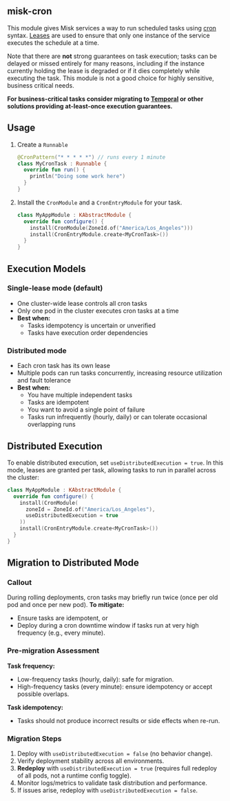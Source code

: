## misk-cron
This module gives Misk services a way to run scheduled tasks using [cron](https://en.wikipedia.org/wiki/Cron) syntax. [Leases](https://github.com/cashapp/wisp/tree/main/wisp-lease) are used to ensure that only one instance of the service executes the schedule at a time.

Note that there are **not** strong guarantees on task execution; tasks can be delayed or missed entirely for many reasons, including if the instance currently holding the lease is degraded or if it dies completely while executing the task. This module is not a good choice for highly sensitive, business critical needs.

**For business-critical tasks consider migrating to [Temporal](https://temporal.io/) or other solutions providing at-least-once execution guarantees.**

## Usage
1. Create a `Runnable`
    ```kotlin
    @CronPattern("* * * * *") // runs every 1 minute
    class MyCronTask : Runnable {
      override fun run() {
        println("Doing some work here")
      }
    }
    ```
2. Install the `CronModule` and a `CronEntryModule` for your task.
    ```kotlin
    class MyAppModule : KAbstractModule {
      override fun configure() {
        install(CronModule(ZoneId.of("America/Los_Angeles")))
        install(CronEntryModule.create<MyCronTask>())
      }
    }
    ```

## Execution Models

### Single-lease mode (default)
- One cluster-wide lease controls all cron tasks
- Only one pod in the cluster executes cron tasks at a time
- **Best when:**
   - Tasks idempotency is uncertain or unverified
   - Tasks have execution order dependencies

### Distributed mode
- Each cron task has its own lease
- Multiple pods can run tasks concurrently, increasing resource utilization and fault tolerance
- **Best when:**
   - You have multiple independent tasks
   - Tasks are idempotent
   - You want to avoid a single point of failure
   - Tasks run infrequently (hourly, daily) or can tolerate occasional overlapping runs

## Distributed Execution

To enable distributed execution, set `useDistributedExecution = true`. In this mode, leases are granted per task, allowing tasks to run in parallel across the cluster:

```kotlin
class MyAppModule : KAbstractModule {
  override fun configure() {
    install(CronModule(
      zoneId = ZoneId.of("America/Los_Angeles"),
      useDistributedExecution = true
    ))
    install(CronEntryModule.create<MyCronTask>())
  }
}
```

## Migration to Distributed Mode

### Callout
During rolling deployments, cron tasks may briefly run twice (once per old pod and once per new pod).
**To mitigate:**
- Ensure tasks are idempotent, or
- Deploy during a cron downtime window if tasks run at very high frequency (e.g., every minute).

### Pre-migration Assessment
**Task frequency:**
- Low-frequency tasks (hourly, daily): safe for migration.
- High-frequency tasks (every minute): ensure idempotency or accept possible overlaps.

**Task idempotency:**
- Tasks should not produce incorrect results or side effects when re-run.

### Migration Steps
1. Deploy with `useDistributedExecution = false` (no behavior change).
2. Verify deployment stability across all environments.
3. **Redeploy** with `useDistributedExecution = true` (requires full redeploy of all pods, not a runtime config toggle).
4. Monitor logs/metrics to validate task distribution and performance.
5. If issues arise, redeploy with `useDistributedExecution = false`.